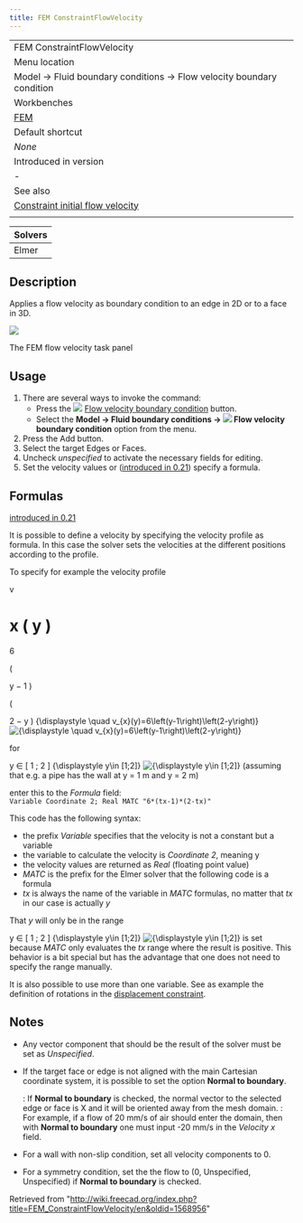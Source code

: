 ```yaml
---
title: FEM ConstraintFlowVelocity
---
```


|                                                                                                            |
| ---------------------------------------------------------------------------------------------------------- |
| FEM ConstraintFlowVelocity                                                                                 |
| Menu location                                                                                              |
| Model → Fluid boundary conditions → Flow velocity boundary condition                                       |
| Workbenches                                                                                                |
| [FEM](/FEM_Workbench "FEM Workbench")                                                                      |
| Default shortcut                                                                                           |
| _None_                                                                                                     |
| Introduced in version                                                                                      |
| -                                                                                                          |
| See also                                                                                                   |
| [Constraint initial flow velocity](/FEM_ConstraintInitialFlowVelocity "FEM ConstraintInitialFlowVelocity") |
|                                                                                                            |

| Solvers |
| ------- |
| Elmer   |

## Description

Applies a flow velocity as boundary condition to an edge in 2D or to a face in 3D.

![](/images/FEM_FlowVelocity_dialog.png)

The FEM flow velocity task panel

## Usage

1. There are several ways to invoke the command:
   - Press the ![](/images/FEM_ConstraintFlowVelocity.svg) [Flow velocity boundary condition](/FEM_ConstraintFlowVelocity "FEM ConstraintFlowVelocity") button.
   - Select the **Model → Fluid boundary conditions → ![](/images/FEM_ConstraintFlowVelocity.svg) Flow velocity boundary condition** option from the menu.
2. Press the Add button.
3. Select the target Edges or Faces.
4. Uncheck _unspecified_ to activate the necessary fields for editing.
5. Set the velocity values or ([introduced in 0.21](/Release_notes_0.21 "Release notes 0.21")) specify a formula.

## Formulas

[introduced in 0.21](/Release_notes_0.21 "Release notes 0.21")

It is possible to define a velocity by specifying the velocity profile as formula. In this case the solver sets the velocities at the different positions according to the profile.

To specify for example the velocity profile

v

x
(
y
)
=
6

(

y
−
1
)

(

2
−
y
)
{\displaystyle \quad v\_{x}(y)=6\left(y-1\right)\left(2-y\right)}
![{\displaystyle \quad v_{x}(y)=6\left(y-1\right)\left(2-y\right)}](https://wikimedia.org/api/rest_v1/media/math/render/svg/2fe4cb7c84745bf581b03f0a56f6fa9d98b26efa)

for

y
∈
[
1
;
2
]
{\displaystyle y\in [1;2]}
![{\displaystyle y\in [1;2]}](https://wikimedia.org/api/rest_v1/media/math/render/svg/5fdf17abdf0ea2dcb14dbb559479595d59a7d6c4) (assuming that e.g. a pipe has the wall at y = 1 m and y = 2 m)

enter this to the _Formula_ field:  
 `Variable Coordinate 2; Real MATC "6*(tx-1)*(2-tx)"`

This code has the following syntax:

- the prefix _Variable_ specifies that the velocity is not a constant but a variable
- the variable to calculate the velocity is _Coordinate 2_, meaning y
- the velocity values are returned as _Real_ (floating point value)
- _MATC_ is the prefix for the Elmer solver that the following code is a formula
- _tx_ is always the name of the variable in _MATC_ formulas, no matter that _tx_ in our case is actually _y_

That _y_ will only be in the range

y
∈
[
1
;
2
]
{\displaystyle y\in [1;2]}
![{\displaystyle y\in [1;2]}](https://wikimedia.org/api/rest_v1/media/math/render/svg/5fdf17abdf0ea2dcb14dbb559479595d59a7d6c4) is set because _MATC_ only evaluates the _tx_ range where the result is positive. This behavior is a bit special but has the advantage that one does not need to specify the range manually.

It is also possible to use more than one variable. See as example the definition of rotations in the [displacement constraint](/FEM_ConstraintDisplacement#Rotations "FEM ConstraintDisplacement").

## Notes

- Any vector component that should be the result of the solver must be set as _Unspecified_.
- If the target face or edge is not aligned with the main Cartesian coordinate system, it is possible to set the option **Normal to boundary**.

  : If **Normal to boundary** is checked, the normal vector to the selected edge or face is X and it will be oriented away from the mesh domain.
  : For example, if a flow of 20 mm/s of air should enter the domain, then with **Normal to boundary** one must input -20 mm/s in the _Velocity x_ field.

- For a wall with non-slip condition, set all velocity components to 0.
- For a symmetry condition, set the the flow to (0, Unspecified, Unspecified) if **Normal to boundary** is checked.

Retrieved from "<http://wiki.freecad.org/index.php?title=FEM_ConstraintFlowVelocity/en&oldid=1568956>"
